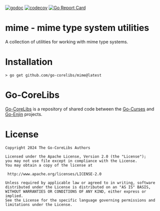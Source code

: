 [![godoc](https://img.shields.io/badge/godoc-reference-blue.svg)](https://pkg.go.dev/github.com/go-corelibs/mime)
[![codecov](https://codecov.io/gh/go-corelibs/mime/graph/badge.svg?token=4DvEuDfvyn)](https://codecov.io/gh/go-corelibs/mime)
[![Go Report Card](https://goreportcard.com/badge/github.com/go-corelibs/mime)](https://goreportcard.com/report/github.com/go-corelibs/mime)

# mime - mime type system utilities

A collection of utilities for working with mime type systems.

# Installation

``` shell
> go get github.com/go-corelibs/mime@latest
```

# Go-CoreLibs

[Go-CoreLibs] is a repository of shared code between the [Go-Curses] and
[Go-Enjin] projects.

# License

```
Copyright 2024 The Go-CoreLibs Authors

Licensed under the Apache License, Version 2.0 (the "License");
you may not use file except in compliance with the License.
You may obtain a copy of the license at

 http://www.apache.org/licenses/LICENSE-2.0

Unless required by applicable law or agreed to in writing, software
distributed under the License is distributed on an "AS IS" BASIS,
WITHOUT WARRANTIES OR CONDITIONS OF ANY KIND, either express or implied.
See the License for the specific language governing permissions and
limitations under the License.
```

[Go-CoreLibs]: https://github.com/go-corelibs
[Go-Curses]: https://github.com/go-curses
[Go-Enjin]: https://github.com/go-enjin
